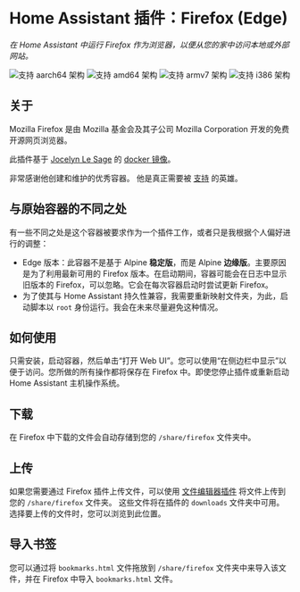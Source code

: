 # Home Assistant 插件：Firefox (Edge)

_在 Home Assistant 中运行 Firefox 作为浏览器，以便从您的家中访问本地或外部网站。_

![支持 aarch64 架构][aarch64-shield]
![支持 amd64 架构][amd64-shield]
![支持 armv7 架构][armv7-shield]
![支持 i386 架构][i386-shield]

## 关于

Mozilla Firefox 是由 Mozilla 基金会及其子公司 Mozilla Corporation 开发的免费开源网页浏览器。

此插件基于 [Jocelyn Le Sage](https://github.com/jlesage) 的 [docker 镜像](https://github.com/jlesage/docker-firefox)。

非常感谢他创建和维护的优秀容器。
他是真正需要被 [支持](https://github.com/sponsors/jlesage) 的英雄。

## 与原始容器的不同之处

有一些不同之处是这个容器被要求作为一个插件工作，或者只是我根据个人偏好进行的调整：

- Edge 版本：此容器不是基于 Alpine **稳定版**，而是 Alpine **边缘版**。主要原因是为了利用最新可用的 Firefox 版本。在启动期间，容器可能会在日志中显示旧版本的 Firefox，可以忽略。它会在每次容器启动时尝试更新 Firefox。
- 为了使其与 Home Assistant 持久性兼容，我需要重新映射文件夹，为此，启动脚本以 `root` 身份运行。我会在未来尽量避免这种情况。

## 如何使用

只需安装，启动容器，然后单击“打开 Web UI”。您可以使用“在侧边栏中显示”以便于访问。您所做的所有操作都将保存在 Firefox 中。即使您停止插件或重新启动 Home Assistant 主机操作系统。

## 下载

在 Firefox 中下载的文件会自动存储到您的 `/share/firefox` 文件夹中。

## 上传

如果您需要通过 Firefox 插件上传文件，可以使用 [文件编辑器插件](https://github.com/home-assistant/addons/blob/master/configurator/) 将文件上传到您的 `/share/firefox` 文件夹。
这些文件将在插件的 `downloads` 文件夹中可用。选择要上传的文件时，您可以浏览到此位置。

## 导入书签

您可以通过将 `bookmarks.html` 文件拖放到 `/share/firefox` 文件夹中来导入该文件，并在 Firefox 中导入 `bookmarks.html` 文件。

[aarch64-shield]: https://img.shields.io/badge/aarch64-yes-green.svg
[amd64-shield]: https://img.shields.io/badge/amd64-yes-green.svg
[armv7-shield]: https://img.shields.io/badge/armv7-yes-green.svg
[i386-shield]: https://img.shields.io/badge/i386-yes-green.svg